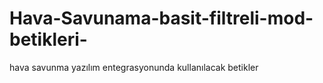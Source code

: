 # Hava-Savunama-basit-filtreli-mod-betikleri-
 hava savunma yazılım entegrasyonunda kullanılacak betikler 
